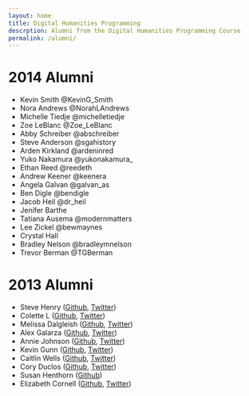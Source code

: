 ```yaml
---
layout: home
title: Digital Humanities Programming
descrption: Alumni from the Digital Humanities Programming Course
permalink: /alumni/
---
```


# 2014 Alumni

* Kevin Smith @KevinG_Smith
* Nora Andrews @NorahLAndrews
* Michelle Tiedje 	@michelletiedje
* Zoe LeBlanc 		@Zoe_LeBlanc
* Abby Schreiber 	@abschreiber
* Steve Anderson 	@sgahistory
* Arden Kirkland 	@ardeninred
* Yuko Nakamura 	@yukonakamura_
* Ethan Reed		 	@reedeth
* Andrew Keener 	@keenera
* Angela Galvan 		@galvan_as
* Ben Digle 			@bendigle
* Jacob Heil 			@dr_heil
* Jenifer Barthe
* Tatiana Ausema 	@modernmatters
* Lee Zickel 			@bewmaynes
* Crystal Hall
* Bradley Nelson 	@bradleymnelson
* Trevor Berman 		@TGBerman


# 2013 Alumni

<ul><li> Steve Henry (<a rel="nofollow" class="external text" href="https://github.com/spurioso">Github</a>, <a rel="nofollow" class="external text" href="https://twitter.com/SHHHenry">Twitter</a>)
</li><li> Colette L (<a rel="nofollow" class="external text" href="https://github.com/csl1">Github</a>, <a rel="nofollow" class="external text" href="https://twitter.com/librarylettie">Twitter</a>)
</li><li> Melissa Dalgleish (<a rel="nofollow" class="external text" href="https://github.com/melissadalgleish">Github</a>, <a rel="nofollow" class="external text" href="https://twitter.com/meldalgleish">Twitter</a>)
</li><li> Alex Galarza (<a rel="nofollow" class="external text" href="https://github.com/galarzaalex">Github</a>, <a rel="nofollow" class="external text" href="http://twitter.com/galarzaalex">Twitter</a>)
</li><li> Annie Johnson (<a rel="nofollow" class="external text" href="https://github.com/anniekjohn">Github</a>, <a rel="nofollow" class="external text" href="http://twitter.com/anniekjohn">Twitter</a>)
</li><li> Kevin Gunn (<a rel="nofollow" class="external text" href="https://github.com/KevinGunn">Github</a>, <a rel="nofollow" class="external text" href="http://twitter.com/KevinBGunn">Twitter</a>)
</li><li> Caitlin Wells (<a rel="nofollow" class="external text" href="https://github.com/wellscai">Github</a>, <a rel="nofollow" class="external text" href="http://twitter.com/wellscai">Twitter</a>)
</li><li>Cory Duclos (<a rel="nofollow" class="external text" href="http://github.com/coryduclos">Github</a>, <a rel="nofollow" class="external text" href="http://twitter.com/coryduclos">Twitter</a>)
</li><li> Susan Henthorn (<a rel="nofollow" class="external text" href="https://github.com/henthornsk">Github</a>)
</li><li>Elizabeth Cornell (<a rel="nofollow" class="external text" href="https://github.com/ecornell1">Github</a>, <a rel="nofollow" class="external text" href="https://twitter.com">Twitter</a>)
</li></ul>


